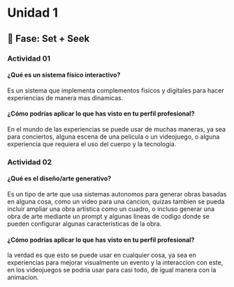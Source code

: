 # Unidad 1

## 🔎 Fase: Set + Seek

### Actividad 01

#### ¿Qué es un sistema físico interactivo?


Es un sistema que implementa complementos fisicos y digitales para hacer experiencias de manera mas dinamicas.

#### ¿Cómo podrías aplicar lo que has visto en tu perfil profesional?

En el mundo de las experiencias se puede usar de muchas maneras, ya sea para conciertos, alguna escena de una pelicula o un videojuego,
o alguna experiencia que requiera el uso del cuerpo y la tecnología.

### Actividad 02

#### ¿Qué es el diseño/arte generativo?

Es un tipo de arte que usa sistemas autonomos para generar obras basadas en alguna cosa, como un video para una cancion, quizas tambien
se pueda incluir ampliar una obra artistica como un cuadro, o incluso generar una obra de arte mediante un prompt y algunas lineas de codigo
donde se pueden configurar algunas caracteristicas de la obra.

#### ¿Cómo podrías aplicar lo que has visto en tu perfil profesional?

la verdad es que esto se puede usar en cualquier cosa, ya sea en experiencias para mejorar visualmente un evento y la interaccion con este,
en los videojuegos se podria usar para casi todo, de igual manera con la animacion.
